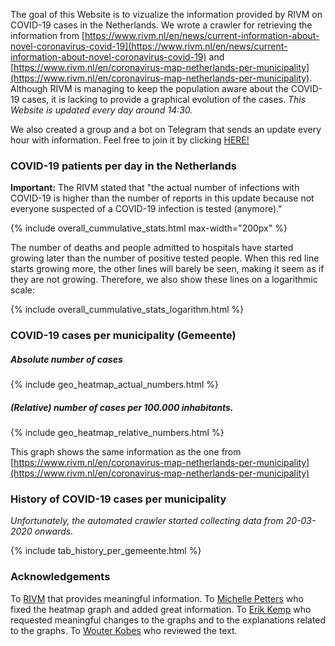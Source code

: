 The goal of this Website is to vizualize the information provided by RIVM on COVID-19 cases in the Netherlands. We wrote a crawler for retrieving the information from [https://www.rivm.nl/en/news/current-information-about-novel-coronavirus-covid-19](https://www.rivm.nl/en/news/current-information-about-novel-coronavirus-covid-19) and [https://www.rivm.nl/en/coronavirus-map-netherlands-per-municipality](https://www.rivm.nl/en/coronavirus-map-netherlands-per-municipality). Although RIVM is managing to keep the population aware about the COVID-19 cases, it is lacking to provide a graphical evolution of the cases. *This Website is updated every day around 14:30.* 

We also created a group and a bot on Telegram that sends an update every hour with information. Feel free to join it by clicking [HERE!](https://t.me/joinchat/A8Zq6xTAB8lyg6iZo6_YNA)

### COVID-19 patients per day in the Netherlands

**Important:** The RIVM stated that "the actual number of infections with COVID-19 is higher than the number of reports in this update because not everyone suspected of a COVID-19 infection is tested (anymore)."

{% include overall_cummulative_stats.html max-width="200px" %}

The number of deaths and people admitted to hospitals have started growing later than the number of positive tested people. When this red line starts growing more, the other lines will barely be seen, making it seem as if they are not growing. Therefore, we also show these lines on a logarithmic scale:

{% include overall_cummulative_stats_logarithm.html %}


### COVID-19 cases per municipality (Gemeente)

##### Absolute number of cases 

{% include geo_heatmap_actual_numbers.html %}

##### (Relative) number of cases per 100.000 inhabitants.

{% include geo_heatmap_relative_numbers.html %}

This graph shows the same information as the one from [https://www.rivm.nl/en/coronavirus-map-netherlands-per-municipality](https://www.rivm.nl/en/coronavirus-map-netherlands-per-municipality)

### History of COVID-19 cases per municipality
*Unfortunately, the automated crawler started collecting data from 20-03-2020 onwards.*

{% include tab_history_per_gemeente.html %}

### Acknowledgements
To [RIVM](https://www.rivm.nl/) that provides meaningful information. To [Michelle Petters](https://github.com/Michiexb) who fixed the heatmap graph and added great information. To [Erik Kemp](https://www.linkedin.com/in/erikkemp/) who requested meaningful changes to the graphs and to the explanations related to the graphs. To [Wouter Kobes](https://www.linkedin.com/in/wouterkobes/) who reviewed the text. 